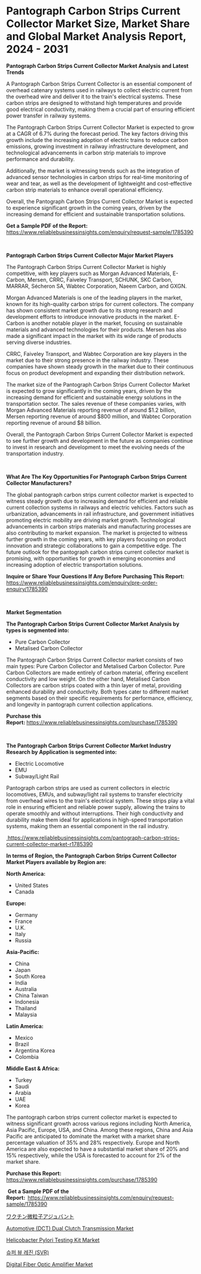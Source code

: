 <p><h1>Pantograph Carbon Strips Current Collector Market Size, Market Share and Global Market Analysis Report, 2024 - 2031</h1></p><p><strong>Pantograph Carbon Strips Current Collector Market Analysis and Latest Trends</strong></p>
<p><p>A Pantograph Carbon Strips Current Collector is an essential component of overhead catenary systems used in railways to collect electric current from the overhead wire and deliver it to the train's electrical systems. These carbon strips are designed to withstand high temperatures and provide good electrical conductivity, making them a crucial part of ensuring efficient power transfer in railway systems.</p><p>The Pantograph Carbon Strips Current Collector Market is expected to grow at a CAGR of 6.7% during the forecast period. The key factors driving this growth include the increasing adoption of electric trains to reduce carbon emissions, growing investment in railway infrastructure development, and technological advancements in carbon strip materials to improve performance and durability.</p><p>Additionally, the market is witnessing trends such as the integration of advanced sensor technologies in carbon strips for real-time monitoring of wear and tear, as well as the development of lightweight and cost-effective carbon strip materials to enhance overall operational efficiency.</p><p>Overall, the Pantograph Carbon Strips Current Collector Market is expected to experience significant growth in the coming years, driven by the increasing demand for efficient and sustainable transportation solutions.</p></p>
<p><strong>Get a Sample PDF of the Report:&nbsp;</strong> <a href="https://www.reliablebusinessinsights.com/enquiry/request-sample/1785390">https://www.reliablebusinessinsights.com/enquiry/request-sample/1785390</a></p>
<p>&nbsp;</p>
<p><strong>Pantograph Carbon Strips Current Collector Major Market Players</strong></p>
<p><p>The Pantograph Carbon Strips Current Collector Market is highly competitive, with key players such as Morgan Advanced Materials, E-Carbon, Mersen, CRRC, Faiveley Transport, SCHUNK, SKC Carbon, MARRAR, Sécheron SA, Wabtec Corporation, Naeem Carbon, and GXGN. </p><p>Morgan Advanced Materials is one of the leading players in the market, known for its high-quality carbon strips for current collectors. The company has shown consistent market growth due to its strong research and development efforts to introduce innovative products in the market. E-Carbon is another notable player in the market, focusing on sustainable materials and advanced technologies for their products. Mersen has also made a significant impact in the market with its wide range of products serving diverse industries.</p><p>CRRC, Faiveley Transport, and Wabtec Corporation are key players in the market due to their strong presence in the railway industry. These companies have shown steady growth in the market due to their continuous focus on product development and expanding their distribution network. </p><p>The market size of the Pantograph Carbon Strips Current Collector Market is expected to grow significantly in the coming years, driven by the increasing demand for efficient and sustainable energy solutions in the transportation sector. The sales revenue of these companies varies, with Morgan Advanced Materials reporting revenue of around $1.2 billion, Mersen reporting revenue of around $800 million, and Wabtec Corporation reporting revenue of around $8 billion. </p><p>Overall, the Pantograph Carbon Strips Current Collector Market is expected to see further growth and development in the future as companies continue to invest in research and development to meet the evolving needs of the transportation industry.</p></p>
<p>&nbsp;</p>
<p><strong>What Are The Key Opportunities For Pantograph Carbon Strips Current Collector Manufacturers?</strong></p>
<p><p>The global pantograph carbon strips current collector market is expected to witness steady growth due to increasing demand for efficient and reliable current collection systems in railways and electric vehicles. Factors such as urbanization, advancements in rail infrastructure, and government initiatives promoting electric mobility are driving market growth. Technological advancements in carbon strips materials and manufacturing processes are also contributing to market expansion. The market is projected to witness further growth in the coming years, with key players focusing on product innovation and strategic collaborations to gain a competitive edge. The future outlook for the pantograph carbon strips current collector market is promising, with opportunities for growth in emerging economies and increasing adoption of electric transportation solutions.</p></p>
<p><strong>Inquire or Share Your Questions If Any Before Purchasing This Report:</strong> <a href="https://www.reliablebusinessinsights.com/enquiry/pre-order-enquiry/1785390">https://www.reliablebusinessinsights.com/enquiry/pre-order-enquiry/1785390</a></p>
<p>&nbsp;</p>
<p><strong>Market Segmentation</strong></p>
<p><strong>The Pantograph Carbon Strips Current Collector Market Analysis by types is segmented into:</strong></p>
<p><ul><li>Pure Carbon Collector</li><li>Metalised Carbon Collector</li></ul></p>
<p><p>The Pantograph Carbon Strips Current Collector market consists of two main types: Pure Carbon Collector and Metalised Carbon Collector. Pure Carbon Collectors are made entirely of carbon material, offering excellent conductivity and low weight. On the other hand, Metalised Carbon Collectors are carbon strips coated with a thin layer of metal, providing enhanced durability and conductivity. Both types cater to different market segments based on their specific requirements for performance, efficiency, and longevity in pantograph current collection applications.</p></p>
<p><strong>Purchase this Report:&nbsp;</strong><a href="https://www.reliablebusinessinsights.com/purchase/1785390">https://www.reliablebusinessinsights.com/purchase/1785390</a></p>
<p>&nbsp;</p>
<p><strong>The Pantograph Carbon Strips Current Collector Market Industry Research by Application is segmented into:</strong></p>
<p><ul><li>Electric Locomotive</li><li>EMU</li><li>Subway/Light Rail</li></ul></p>
<p><p>Pantograph carbon strips are used as current collectors in electric locomotives, EMUs, and subway/light rail systems to transfer electricity from overhead wires to the train's electrical system. These strips play a vital role in ensuring efficient and reliable power supply, allowing the trains to operate smoothly and without interruptions. Their high conductivity and durability make them ideal for applications in high-speed transportation systems, making them an essential component in the rail industry.</p></p>
<p><a href="https://www.reliablebusinessinsights.com/pantograph-carbon-strips-current-collector-market-r1785390">&nbsp;https://www.reliablebusinessinsights.com/pantograph-carbon-strips-current-collector-market-r1785390</a></p>
<p><strong>In terms of Region, the Pantograph Carbon Strips Current Collector Market Players available by Region are:</strong></p>
<p>
    <p> <strong> North America: </strong>
        <ul>
            <li>United States</li>
            <li>Canada</li>
        </ul>
        </p> 
    <p> <strong> Europe: </strong>
        <ul>
            <li>Germany</li>
            <li>France</li>
            <li>U.K.</li>
            <li>Italy</li>
            <li>Russia</li>
        </ul>
        </p> 
    <p> <strong> Asia-Pacific: </strong>
        <ul>
            <li>China</li>
            <li>Japan</li>
            <li>South Korea</li>
            <li>India</li>
            <li>Australia</li>
            <li>China Taiwan</li>
            <li>Indonesia</li>
            <li>Thailand</li>
            <li>Malaysia</li>
        </ul>
        </p> 
    <p> <strong> Latin America: </strong>
        <ul>
            <li>Mexico</li>
            <li>Brazil</li>
            <li>Argentina Korea</li>
            <li>Colombia</li>
        </ul>
        </p> 
    <p> <strong> Middle East & Africa: </strong>
        <ul>
            <li>Turkey</li>
            <li>Saudi</li>
            <li>Arabia</li>
            <li>UAE</li>
            <li>Korea</li>
        </ul>
    </p>
    </p>
<p><p>The pantograph carbon strips current collector market is expected to witness significant growth across various regions including North America, Asia Pacific, Europe, USA, and China. Among these regions, China and Asia Pacific are anticipated to dominate the market with a market share percentage valuation of 35% and 28% respectively. Europe and North America are also expected to have a substantial market share of 20% and 15% respectively, while the USA is forecasted to account for 2% of the market share.</p></p>
<p><strong>Purchase this Report: </strong><a href="https://www.reliablebusinessinsights.com/purchase/1785390">https://www.reliablebusinessinsights.com/purchase/1785390</a></p>
<p>&nbsp;<strong>Get a Sample PDF of the Report:&nbsp;&nbsp;</strong><a href="https://www.reliablebusinessinsights.com/enquiry/request-sample/1785390">https://www.reliablebusinessinsights.com/enquiry/request-sample/1785390</a></p>
<p><strong></strong></p>
<p><p><a href="https://github.com/MacyOrn/Market-Research-Report-List-1/blob/main/9780436104992.md">ワクチン微粒子アジュバント</a></p><p><a href="https://github.com/Alonsoolds3wq1d81czn8rbol/Market-Research-Report-List-2/blob/main/automotive-dct-dual-clutch-transmission-market.md">Automotive (DCT) Dual Clutch Transmission Market</a></p><p><a href="https://github.com/yemakinde/Market-Research-Report-List-3/blob/main/helicobacter-pylori-testing-kit-market.md">Helicobacter Pylori Testing Kit Market</a></p><p><a href="https://github.com/JeromeRtyau89966/Market-Research-Report-List-2/blob/main/950505098686.md">슈퍼 뷰 레진 (SVR)</a></p><p><a href="https://issuu.com/reportprime-2/docs/digital-fiber-optic-amplifier-market-size-2030.ppt">Digital Fiber Optic Amplifier Market</a></p></p>